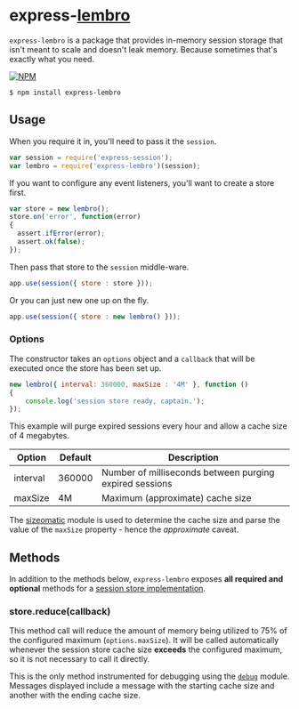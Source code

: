# express-[lembro](https://translate.google.com/#pt/en/lembro) #

`express-lembro` is a package that provides in-memory session storage that isn't meant to scale and doesn't leak memory. Because sometimes that's exactly what you need.

[![NPM](https://nodei.co/npm/express-lembro.png?downloads=true&downloadRank=true&stars=true)](https://nodei.co/npm/express-lembro/)

```
$ npm install express-lembro
```

## Usage ##

When you require it in, you'll need to pass it the `session`.

```javascript
var session = require('express-session');
var lembro = require('express-lembro')(session);
```

If you want to configure any event listeners, you'll want to create a store first.

```javascript
var store = new lembro();
store.on('error', function(error)
{
  assert.ifError(error);
  assert.ok(false);
});
```

Then pass that store to the `session` middle-ware.

```javascript
app.use(session({ store : store }));
```

Or you can just new one up on the fly.

```javascript
app.use(session({ store : new lembro() }));
```

### Options ###

The constructor takes an `options` object and a `callback` that will be executed once the store has been set up.

```javascript
new lembro({ interval: 360000, maxSize : '4M' }, function ()
{
	console.log('session store ready, captain.');
});
```

This example will purge expired sessions every hour and allow a cache size of 4 megabytes.

| Option   | Default | Description |
|----------|---------|-------------|
| interval | 360000  | Number of milliseconds between purging expired sessions |
| maxSize  | 4M      | Maximum (approximate) cache size |

The [sizeomatic](https://www.npmjs.com/package/sizeomatic) module is used to determine the cache size and parse the value of the `maxSize` property - hence the *approximate* caveat.

## Methods ##

In addition to the methods below, `express-lembro` exposes **all required and optional** methods for a [session store implementation](https://www.npmjs.com/package/express-session#session-store-implementation).

### store.reduce(callback) ###

This method call will reduce the amount of memory being utilized to 75% of the configured maximum (`options.maxSize`). It will be called automatically whenever the session store cache size **exceeds** the configured maximum, so it is not necessary to call it directly.

This is the only method instrumented for debugging using the [`debug`](https://www.npmjs.com/package/debug) module. Messages displayed include a message with the starting cache size and another with the ending cache size.
